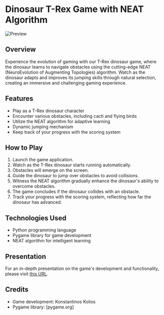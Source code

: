 # Dinosaur T-Rex Game with NEAT Algorithm

![Preview](/preview.gif)




## Overview
Experience the evolution of gaming with our T-Rex dinosaur game, where the dinosaur learns to navigate obstacles using the cutting-edge NEAT (NeuroEvolution of Augmenting Topologies) algorithm. Watch as the dinosaur adapts and improves its jumping skills through natural selection, creating an immersive and challenging gaming experience.

## Features
- Play as a T-Rex dinosaur character
- Encounter various obstacles, including cacti and flying birds
- Utilize the NEAT algorithm for adaptive learning
- Dynamic jumping mechanism
- Keep track of your progress with the scoring system

## How to Play
1. Launch the game application.
2. Watch as the T-Rex dinosaur starts running automatically.
3. Obstacles will emerge on the screen.
4. Guide the dinosaur to jump over obstacles to avoid collisions.
5. Witness the NEAT algorithm gradually enhance the dinosaur's ability to overcome obstacles.
6. The game concludes if the dinosaur collides with an obstacle.
7. Track your progress with the scoring system, reflecting how far the dinosaur has advanced.

## Technologies Used
- Python programming language
- Pygame library for game development
- NEAT algorithm for intelligent learning

## Presentation
For an in-depth presentation on the game's development and functionality, please visit [this URL](https://github.com/konstantinoskolios/Dinosaur-Ai-Video-Code-Pdf/blob/master/Dinosaur-AI-Konstantinos2-Kolios-mppl21032-final%20-version_0.1.pdf).

## Credits
- Game development: Konstantinos Kolios
- Pygame library: [pygame.org]
